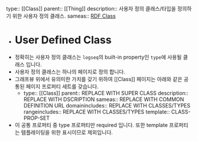 type:: [[Class]]
parent:: [[Thing]]
description:: 사용자 정의 클래스/타입을 정의하기 위한 사용자 정의 클래스.
sameas:: [RDF Class](https://www.w3.org/2000/01/rdf-schema#Class)

- # User Defined Class
- 정확히는 사용자 정의 클래스는 `logseq`의 built-in property인 `type`에 사용될 클래스 입니다.
- 사용자 정의 클래스는 하나의 페이지로 정의 합니다.
- 그래프뷰 위에서 유의미한 가치를 갖기 위하여 [[Class]] 페이지는 아래와 같은 공통된 페이지 프로퍼티 세트를 갖습니다.
	- type:: [[Class]]
	  parent:: REPLACE WITH SUPER CLASS
	  description:: REPLACE WITH DSCRIPTION
	  sameas:: REPLACE WITH COMMON DEFINITION URL
	  domainincludes:: REPLACE WITH CLASSES/TYPES
	  rangeincludes:: REPLACE WITH CLASSES/TYPES
	  template:: CLASS-PROP-SET
- 이 공통 프로퍼티 중 type 프로퍼티만 required 입니다. 또한 template 프로퍼티는 템플레이팅을 위한 표시이므로 제외입니다.
